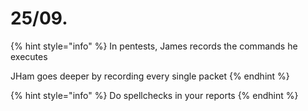 # 25/09.

{% hint style="info" %}
In pentests, James records the commands he executes

JHam goes deeper by recording every single packet
{% endhint %}

{% hint style="info" %}
Do spellchecks in your reports
{% endhint %}

